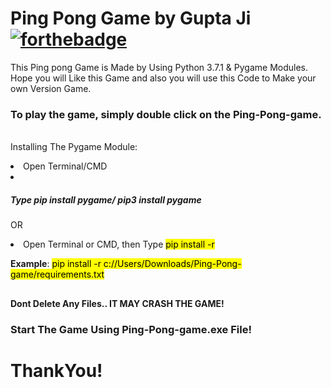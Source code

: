 # Ping Pong Game by Gupta Ji [![forthebadge](https://forthebadge.com/images/badges/made-with-python.svg)](https://forthebadge.com)
This Ping pong Game is Made by Using Python 3.7.1 &amp; Pygame Modules. Hope you will Like this Game and also you will use this Code to Make your own Version Game.

<b><h3>To play the game, simply double click on the Ping-Pong-game.</b></h3><br>
Installing The Pygame Module:

<li>Open Terminal/CMD
<li><h5><b>Type pip install pygame/ pip3 install pygame </h5></b>

OR

<li>Open Terminal or CMD, then Type <mark>pip install -r <path to the game></mark>
  
<b>Example</b>: <mark> pip install -r c://Users/Downloads/Ping-Pong-game/requirements.txt </mark>
##

<b>Dont Delete Any Files.. IT MAY CRASH THE GAME!</b>

<b><h3>Start The Game Using Ping-Pong-game.exe File!</h3></b>

<b><h1>ThankYou!</h1></b>
